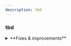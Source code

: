 ```yaml
---
description: tbd
---
```


### tbd



<details>
<summary>**Fixes & improvements**</summary>

- We now support self-serve account deletion should you need to remove your Neon account for any reason. See [Delete your account](/docs/manage/accounts#delete-your-account) for details.

</details>
